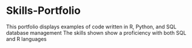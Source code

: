 # Skills-Portfolio
This portfolio displays examples of code written in R, Python, and SQL database management
The skills shown show a proficiency with both SQL and R languages
